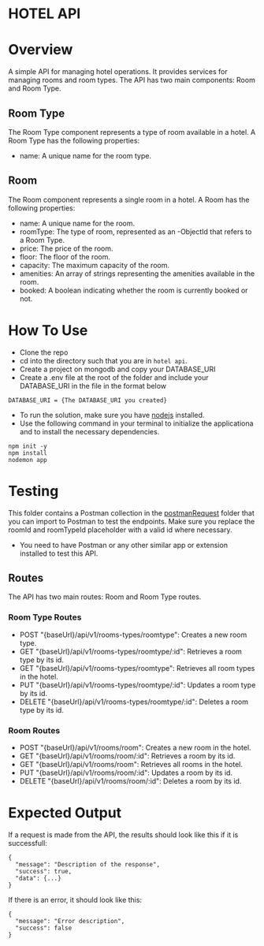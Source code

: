 # HOTEL API

# Overview
A simple API for managing hotel operations. It provides services for managing rooms and room types. The API has two main components: Room and Room Type.

## Room Type
The Room Type component represents a type of room available in a hotel. A Room Type has the following properties:

- name: A unique name for the room type.

## Room
The Room component represents a single room in a hotel. A Room has the following properties:

- name: A unique name for the room.
- roomType: The type of room, represented as an -ObjectId that refers to a Room Type.
- price: The price of the room.
- floor: The floor of the room.
- capacity: The maximum capacity of the room.
- amenities: An array of strings representing the amenities available in the room.
- booked: A boolean indicating whether the room is currently booked or not.

# How To Use
- Clone the repo 
- cd into the directory such that you are in `hotel api`.
- Create a project on mongodb and copy your DATABASE_URI
- Create a .env file at the root of the folder and include your DATABASE_URI in the file in the format below
```
DATABASE_URI = {The DATABASE_URI you created}
```
- To run the solution, make sure you have [nodejs](https://nodejs.org/) installed.
- Use the following command in your terminal to initialize the applicationa and to install the necessary dependencies.
```
npm init -y
npm install
nodemon app
```

# Testing
This folder contains a Postman collection in the [postmanRequest](postmanRequest) folder that you can import to Postman to test the endpoints.
Make sure you replace the roomId and roomTypeId placeholder with a valid id where necessary.

- You need to have Postman or any other similar app or extension installed to test this API.

## Routes
The API has two main routes: Room and Room Type routes.

### Room Type Routes
- POST "{baseUrl}/api/v1/rooms-types/roomtype": Creates a new room type.
- GET "{baseUrl}/api/v1/rooms-types/roomtype/:id": Retrieves a room type by its id.
- GET "{baseUrl}/api/v1/rooms-types/roomtype": Retrieves all room types in the hotel.
- PUT "{baseUrl}/api/v1/rooms-types/roomtype/:id": Updates a room type by its id.
- DELETE "{baseUrl}/api/v1/rooms-types/roomtype/:id": Deletes a room type by its id.

### Room Routes
- POST "{baseUrl}/api/v1/rooms/room": Creates a new room in the hotel.
- GET "{baseUrl}/api/v1/rooms/room/:id": Retrieves a room by its id.
- GET "{baseUrl}/api/v1/rooms/room": Retrieves all rooms in the hotel.
- PUT "{baseUrl}/api/v1/rooms/room/:id": Updates a room by its id.
- DELETE "{baseUrl}/api/v1/rooms/room/:id": Deletes a room by its id.

# Expected Output
If a request is made from the API, the results should look like this if it is successfull:
```
{
  "message": "Description of the response",
  "success": true,
  "data": {...}
}
```
If there is an error, it should look like this:
```
{
  "message": "Error description",
  "success": false
}
```
